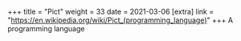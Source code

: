 +++
title = "Pict"
weight = 33
date = 2021-03-06
[extra]
link = "https://en.wikipedia.org/wiki/Pict_(programming_language)"
+++
A programming language

